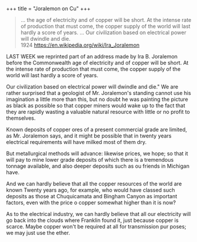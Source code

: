 +++
title = "Joralemon on Cu"
+++

> ... the age of electricity and of copper will be short. At the intense rate of production that must come, the copper supply of the world will last hardly a score of years. ... Our civilization based on electrical power will dwindle and die.  
> 1924 https://en.wikipedia.org/wiki/Ira_Joralemon


LAST WEEK we reprinted part of an address made by Ira B. Joralemon before the Commonwealth age of electricity and of copper will be short. At the intense rate of production that must come, the copper supply of the world will last hardly a score of years.

Our civilization based on electrical power will dwindle and die." We are rather surprised that a geologist of Mr. Joralemon's standing cannot use his imagination a little more than this, but no doubt he was painting the picture as black as possible so that copper miners would wake up to the fact that they are rapidly wasting a valuable natural resource with little or no profit to themselves. 

Known deposits of copper ores of a present commercial grade are limited, as Mr. Joralemon says, and it might be possible that in twenty years electrical requirements will have milked most of them dry. 

But metallurgical methods will advance: likewise prices, we hope; so that it will pay to mine lower grade deposits of which there is a tremendous tonnage available, and also deeper deposits such as ou friends in Michigan have. 

And we can hardly believe that all the copper resources of the world are known Twenty years ago, for example, who would have classed such deposits as those at Chuquicamata and Bingham Canyon as important factors, even with the price o copper somewhat higher than it is now?

As to the electrical industry, we can hardly believe that all our electricity will go back into the clouds where Franklin found it, just because copper is scarce. Maybe copper won't be required at all for transmission pur poses; we may just use the ether.
